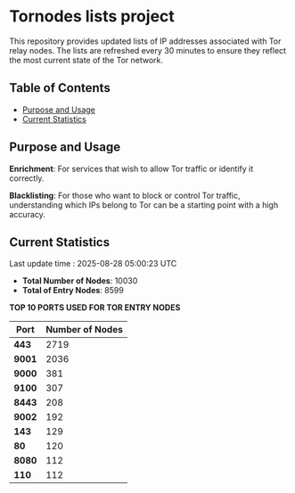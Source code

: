 # Tornodes lists project

This repository provides updated lists of IP addresses associated with Tor relay nodes. The lists are refreshed every 30 minutes to ensure they reflect the most current state of the Tor network.

## Table of Contents

- [Purpose and Usage](#purpose-and-usage)
- [Current Statistics](#current-statistics)


## Purpose and Usage

**Enrichment**: For services that wish to allow Tor traffic or identify it correctly.

**Blacklisting**: For those who want to block or control Tor traffic, understanding which IPs belong to Tor can be a starting point with a high accuracy.

## Current Statistics

Last update time : 2025-08-28 05:00:23 UTC

- **Total Number of Nodes**: 10030
- **Total of Entry Nodes**: 8599

**TOP 10 PORTS USED FOR TOR ENTRY NODES**

| **Port** | **Number of Nodes** |
|------|-----------------|
| **443**   | 2719  |
| **9001**   | 2036  |
| **9000**   | 381  |
| **9100**   | 307  |
| **8443**   | 208  |
| **9002**   | 192  |
| **143**   | 129  |
| **80**   | 120  |
| **8080**   | 112  |
| **110**   | 112  |

